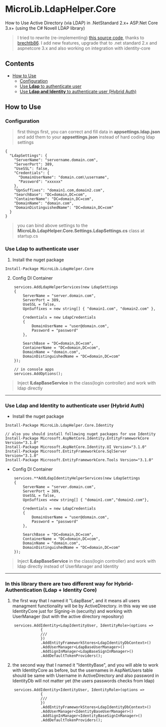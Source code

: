 # MicroLib.LdapHelper.Core
How to Use Active Directory (via LDAP) in .NetStandard 2.x+ ASP.Net Core 3.x+ (using the C# Novell LDAP library)

> I tried to rewrite (re-implementing) [this source code](https://github.com/brechtb86/dotnet/tree/master/brechtbaekelandt.ldap), thanks to [brechtb86](https://github.com/brechtb86).
> I add new features, upgrade that to .net standard 2.x and aspnetcore 3.x and also working on integration with identity-core

## Contents
- [How to Use](#How-to-Use)
  - [Configuration](#configuration)
  - [Use **Ldap** to authenticate user](#use-**Ldap**-to-authenticate-user)
  - [Use **Ldap and Identity** to authenticate user (Hybrid Auth)](#use-**Ldap-and-Identity**-to-authenticate-user-(Hybrid-Auth))

## How to Use

### Configuration
> first things first, you can correct and fill data in **appsettings.ldap.json** and add them to your **appsettings.json** instead of hard coding ldap settings
```
{
  "LdapSettings": {
    "ServerName": "servername.domain.com",
    "ServerPort": 389,
    "UseSSL": false,
    "Credentials": {
      "DomainUserName": "domain.com\\username",
      "Password": "xxxxxx"
    },
    "UpnSuffixes": "domain1.com,domain2.com",
    "SearchBase": "DC=domain,DC=com",
    "ContainerName": "DC=domain,DC=com",
    "DomainName": "domain.com",
    "DomainDistinguishedName": "DC=domain,DC=com"
  }
}
```
> you can bind above settings to the **MicroLib.LdapHelper.Core.Settings.LdapSettings.cs** class at startup.cs


### Use **Ldap** to authenticate user

1. Install the nuget package
```
Install-Package MicroLib.LdapHelper.Core
```
2. Config DI Container
```
    services.AddLdapHelperServices(new LdapSettings
    {
        ServerName = "server.domain.com",
        ServerPort = 389,
        UseSSL = false,
        UpnSuffixes = new string[] { "domain1.com", "domain2.com" },
        
        Credentials = new LdapCredentials
        {
            DomainUserName = "user@domain.com",
            Password = "password"
        },
        
        SearchBase = "DC=domain,DC=com",
        ContainerName = "DC=domain,DC=com",
        DomainName = "domain.com",
        DomainDistinguishedName = "DC=domain,DC=com"
    });
    
    // in console apps
    services.AddOptions();
```
> Inject **ILdapBaseService<LdapUser>** in the class(login controller) and work with ldap directly

---

### Use **Ldap and Identity** to authenticate user (Hybrid Auth)

 - Install the nuget package
```
Install-Package MicroLib.LdapHelper.Core.Identity

// also you should install following nuget packages for use Identity
Install-Package Microsoft.AspNetCore.Identity.EntityFrameworkCore Version="3.1.0"
Install-Package Microsoft.AspNetCore.Identity.UI Version="3.1.0"
Install-Package Microsoft.EntityFrameworkCore.SqlServer Version="3.1.0"
Install-Package Microsoft.EntityFrameworkCore.Tools Version="3.1.0"
```

 - Config DI Container
```
    services.**AddLdapIdentityHelperServices(new LdapSettings
    {
        ServerName = "server.domain.com",
        ServerPort = 389,
        UseSSL = false,
        UpnSuffixes =new string[] { "domain1.com","domain2.com"},

        Credentials = new LdapCredentials
        {
            DomainUserName = "user@domain.com",
            Password = "password"
        },

        SearchBase = "DC=domain,DC=com",
        ContainerName = "DC=domain,DC=com",
        DomainName = "domain.com",
        DomainDistinguishedName = "DC=domain,DC=com"
    });
```

> Inject **ILdapBaseService<LdapIdentityUser>** in the class(login controller) and work with ldap directly instead of UserManager and Identity

---

### In this library there are two different way for Hybrid-Authentication (Ldap + Identity Core)

1. the first way that I named it "LdapBase", and it means all users managment functionality will be by ActiveDirectory. in this way we use IdentityCore just for Signing-in (security) and working with UserManager (but with the active directory repository)
``` 
    services.AddIdentity<LdapIdentityUser, IdentityRole>(options =>
                {
                ///
                })
                .AddEntityFrameworkStores<LdapIdentityDbContext>()
                .AddUserManager<LdapBaseUserManager>() 
                .AddSignInManager<LdapBaseSignInManager>() 
                .AddDefaultTokenProviders();
```

2. the second way that I named it "IdentityBase", and you will able to work with IdentityCore as before, but the usernames in AspNetUsers table should be same with Username in ActiveDirectory and also password in IdentityDb will not matter yet (the users passwords checks from ldap)
``` 
    services.AddIdentity<IdentityUser, IdentityRole>(options =>
                {
                ///
                })
                .AddEntityFrameworkStores<LdapIdentityDbContext>()
                .AddUserManager<IdentityBaseUserManager>() 
                .AddSignInManager<IdentityBaseSignInManager>() 
                .AddDefaultTokenProviders();
```



